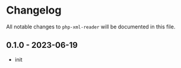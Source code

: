 # Changelog

All notable changes to `php-xml-reader` will be documented in this file.

## 0.1.0 - 2023-06-19

- init
